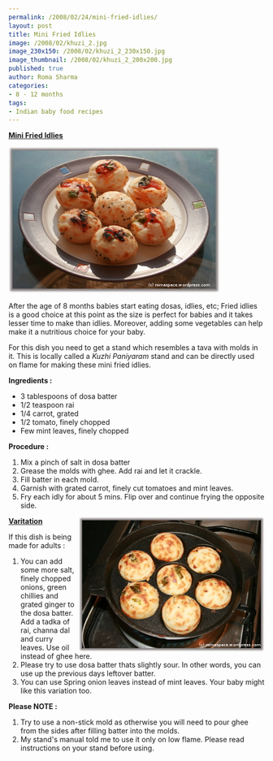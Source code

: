 ```yaml
--- 
permalink: /2008/02/24/mini-fried-idlies/
layout: post
title: Mini Fried Idlies
image: /2008/02/khuzi_2.jpg
image_230x150: /2008/02/khuzi_2_230x150.jpg
image_thumbnail: /2008/02/khuzi_2_200x200.jpg
published: true
author: Roma Sharma
categories: 
- 8 - 12 months
tags:
- Indian baby food recipes
---
```

<u><b>Mini Fried Idlies</b></u>

<a href="/2008/02/khuzi_2.jpg" title="khuzi_2.jpg"><img src="/2008/02/khuzi_2.jpg" alt="khuzi_2.jpg" /></a>

After the age of 8 months babies start eating dosas, idlies, etc; Fried idlies is a good choice at this point as the size is perfect for babies and it takes lesser time to make than idlies. Moreover, adding some vegetables can help make it a nutritious choice for your baby.

For this dish you need to get a stand which resembles a tava with molds in it. This is locally called a <i>Kuzhi Paniyaram </i>stand and can be directly used on flame for making these mini fried idlies.

<b>Ingredients :</b>
<ul>
	<li>3 tablespoons of dosa batter</li>
	<li>1/2 teaspoon rai</li>
	<li>1/4 carrot, grated</li>
	<li>1/2 tomato, finely chopped</li>
	<li>Few mint leaves, finely chopped</li>
</ul>
<b>Procedure :</b>
<ol>
	<li>Mix a pinch of salt in dosa batter</li>
	<li>Grease the molds with ghee. Add rai and let it crackle.</li>
	<li>Fill batter in each mold.</li>
	<li>Garnish with grated carrot, finely cut tomatoes and mint leaves.</li>
	<li>Fry each idly for about 5 mins. Flip over and continue frying the opposite side.</li>
</ol>
<a href="/2008/02/khuzi_stand1.jpg" title="khuzi_stand1.jpg"><img src="/2008/02/khuzi_stand1.jpg" alt="khuzi_stand1.jpg" align="right" /></a>

<u><b>Varitation</b></u>

If this dish is being made for adults :
<ol>
	<li>You can add some more salt, finely chopped onions, green chillies and grated ginger to the dosa batter. Add a tadka of rai, channa dal and curry leaves. Use oil instead of ghee here.</li>
	<li>Please try to use dosa batter thats slightly sour. In other words, you can use up the previous days leftover batter.</li>
	<li>You can use Spring onion leaves instead of mint leaves. Your baby might like this variation too.</li>
</ol>
<b>Please NOTE :</b>
<ol>
	<li> Try to use a non-stick mold as otherwise you will need to pour ghee from the sides after filling batter into the molds.</li>
	<li>My stand's manual told me to use it only on low flame. Please read instructions on your stand before using.</li>
</ol>
